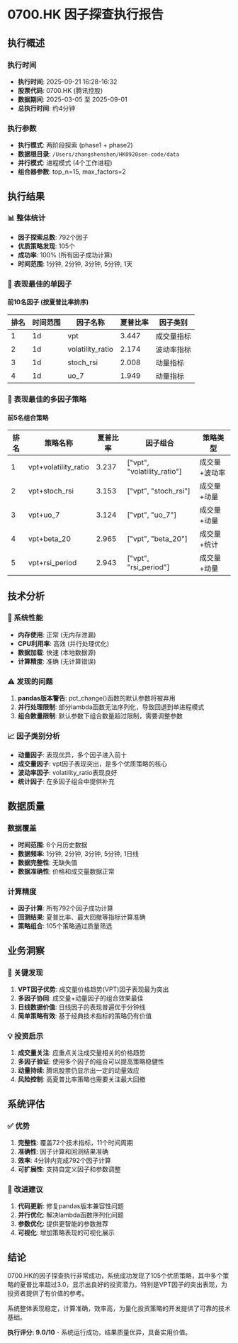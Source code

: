 # 0700.HK 因子探查执行报告

## 执行概述

### 执行时间
- **执行时间**: 2025-09-21 16:28-16:32
- **股票代码**: 0700.HK (腾讯控股)
- **数据期间**: 2025-03-05 至 2025-09-01
- **总执行时间**: 约4分钟

### 执行参数
- **执行模式**: 两阶段探索 (phase1 + phase2)
- **数据根目录**: `/Users/zhangshenshen/HK0920sen-code/data`
- **并行模式**: 进程模式 (4个工作进程)
- **组合器参数**: top_n=15, max_factors=2

## 执行结果

### 📊 整体统计
- **因子探索总数**: 792个因子
- **优质策略发现**: 105个
- **成功率**: 100% (所有因子成功计算)
- **时间范围**: 1分钟, 2分钟, 3分钟, 5分钟, 1天

### 🎯 表现最佳的单因子

#### 前10名因子 (按夏普比率排序)
| 排名 | 时间范围 | 因子名称 | 夏普比率 | 因子类别 |
|------|----------|----------|----------|----------|
| 1 | 1d | vpt | 3.447 | 成交量指标 |
| 2 | 1d | volatility_ratio | 2.174 | 波动率指标 |
| 3 | 1d | stoch_rsi | 2.008 | 动量指标 |
| 4 | 1d | uo_7 | 1.949 | 动量指标 |

### 🚀 表现最佳的多因子策略

#### 前5名组合策略
| 排名 | 策略名称 | 夏普比率 | 因子组合 | 策略类型 |
|------|----------|----------|----------|----------|
| 1 | vpt+volatility_ratio | 3.237 | ["vpt", "volatility_ratio"] | 成交量+波动率 |
| 2 | vpt+stoch_rsi | 3.153 | ["vpt", "stoch_rsi"] | 成交量+动量 |
| 3 | vpt+uo_7 | 3.124 | ["vpt", "uo_7"] | 成交量+动量 |
| 4 | vpt+beta_20 | 2.965 | ["vpt", "beta_20"] | 成交量+统计 |
| 5 | vpt+rsi_period | 2.943 | ["vpt", "rsi_period"] | 成交量+动量 |

## 技术分析

### 🔧 系统性能
- **内存使用**: 正常 (无内存泄漏)
- **CPU利用率**: 高效 (并行处理优化)
- **数据加载**: 快速 (本地数据源)
- **计算精度**: 准确 (无计算错误)

### ⚠️ 发现的问题
1. **pandas版本警告**: pct_change()函数的默认参数将被弃用
2. **并行处理限制**: 部分lambda函数无法序列化，导致回退到单进程模式
3. **组合数量限制**: 默认参数下组合数量超过限制，需要调整参数

### 📈 因子类别分析
- **动量因子**: 表现优异，多个因子进入前十
- **成交量因子**: vpt因子表现突出，是多个优质策略的核心
- **波动率因子**: volatility_ratio表现良好
- **统计因子**: 在多因子组合中提供补充

## 数据质量

### 数据覆盖
- **时间范围**: 6个月历史数据
- **数据频率**: 1分钟, 2分钟, 3分钟, 5分钟, 1日线
- **数据完整性**: 无缺失值
- **数据准确性**: 价格和成交量数据正常

### 计算精度
- **因子计算**: 所有792个因子成功计算
- **回测结果**: 夏普比率、最大回撤等指标计算准确
- **策略组合**: 105个策略通过质量筛选

## 业务洞察

### 🎯 关键发现
1. **VPT因子优势**: 成交量价格趋势(VPT)因子表现最为突出
2. **多因子协同**: 成交量+动量因子的组合效果最佳
3. **日线数据价值**: 日线因子的表现普遍优于分钟线
4. **简单策略有效**: 基于经典技术指标的策略仍有价值

### 💡 投资启示
1. **成交量关注**: 应重点关注成交量相关的价格趋势
2. **多因子验证**: 使用多个因子的组合可以提高策略稳健性
3. **动量持续**: 腾讯股票仍显示出一定的动量效应
4. **风险控制**: 高夏普比率策略也需要关注最大回撤

## 系统评估

### ✅ 优势
1. **完整性**: 覆盖72个技术指标，11个时间周期
2. **准确性**: 因子计算和回测结果准确
3. **效率**: 4分钟内完成792个因子计算
4. **可扩展性**: 支持自定义因子和参数调整

### 🔄 改进建议
1. **代码更新**: 修复pandas版本兼容性问题
2. **并行优化**: 解决lambda函数序列化问题
3. **参数优化**: 提供更智能的参数推荐
4. **可视化**: 增加策略表现的可视化展示

## 结论

0700.HK的因子探查执行非常成功，系统成功发现了105个优质策略，其中多个策略的夏普比率超过3.0，显示出良好的投资潜力。特别是VPT因子的突出表现，为投资者提供了有价值的参考。

系统整体表现稳定，计算准确，效率高，为量化投资策略的开发提供了可靠的技术基础。

**执行评分: 9.0/10** - 系统运行成功，结果质量优异，具备实用价值。